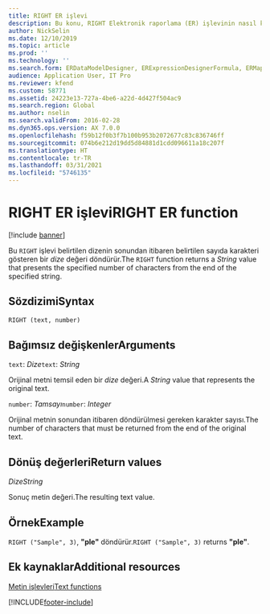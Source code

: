 ```yaml
---
title: RIGHT ER işlevi
description: Bu konu, RIGHT Elektronik raporlama (ER) işlevinin nasıl kullanıldığı hakkında bilgi sağlar.
author: NickSelin
ms.date: 12/10/2019
ms.topic: article
ms.prod: ''
ms.technology: ''
ms.search.form: ERDataModelDesigner, ERExpressionDesignerFormula, ERMappedFormatDesigner, ERModelMappingDesigner
audience: Application User, IT Pro
ms.reviewer: kfend
ms.custom: 58771
ms.assetid: 24223e13-727a-4be6-a22d-4d427f504ac9
ms.search.region: Global
ms.author: nselin
ms.search.validFrom: 2016-02-28
ms.dyn365.ops.version: AX 7.0.0
ms.openlocfilehash: f59b12f0b3f7b100b953b2072677c83c836746ff
ms.sourcegitcommit: 074b6e212d19dd5d84881d1cdd096611a18c207f
ms.translationtype: HT
ms.contentlocale: tr-TR
ms.lasthandoff: 03/31/2021
ms.locfileid: "5746135"
---
```

# <a name="right-er-function"></a><span data-ttu-id="a2d82-103">RIGHT ER işlevi</span><span class="sxs-lookup"><span data-stu-id="a2d82-103">RIGHT ER function</span></span>

[!include [banner](../includes/banner.md)]

<span data-ttu-id="a2d82-104">Bu `RIGHT` işlevi belirtilen dizenin sonundan itibaren belirtilen sayıda karakteri gösteren bir *dize* değeri döndürür.</span><span class="sxs-lookup"><span data-stu-id="a2d82-104">The `RIGHT` function returns a *String* value that presents the specified number of characters from the end of the specified string.</span></span>

## <a name="syntax"></a><span data-ttu-id="a2d82-105">Sözdizimi</span><span class="sxs-lookup"><span data-stu-id="a2d82-105">Syntax</span></span>

```vb
RIGHT (text, number)
```

## <a name="arguments"></a><span data-ttu-id="a2d82-106">Bağımsız değişkenler</span><span class="sxs-lookup"><span data-stu-id="a2d82-106">Arguments</span></span>

<span data-ttu-id="a2d82-107">`text`: *Dize*</span><span class="sxs-lookup"><span data-stu-id="a2d82-107">`text`: *String*</span></span>

<span data-ttu-id="a2d82-108">Orijinal metni temsil eden bir *dize* değeri.</span><span class="sxs-lookup"><span data-stu-id="a2d82-108">A *String* value that represents the original text.</span></span>

<span data-ttu-id="a2d82-109">`number`: *Tamsayı*</span><span class="sxs-lookup"><span data-stu-id="a2d82-109">`number`: *Integer*</span></span>

<span data-ttu-id="a2d82-110">Orijinal metnin sonundan itibaren döndürülmesi gereken karakter sayısı.</span><span class="sxs-lookup"><span data-stu-id="a2d82-110">The number of characters that must be returned from the end of the original text.</span></span>

## <a name="return-values"></a><span data-ttu-id="a2d82-111">Dönüş değerleri</span><span class="sxs-lookup"><span data-stu-id="a2d82-111">Return values</span></span>

<span data-ttu-id="a2d82-112">*Dize*</span><span class="sxs-lookup"><span data-stu-id="a2d82-112">*String*</span></span>

<span data-ttu-id="a2d82-113">Sonuç metin değeri.</span><span class="sxs-lookup"><span data-stu-id="a2d82-113">The resulting text value.</span></span>

## <a name="example"></a><span data-ttu-id="a2d82-114">Örnek</span><span class="sxs-lookup"><span data-stu-id="a2d82-114">Example</span></span>

<span data-ttu-id="a2d82-115">`RIGHT ("Sample", 3)`, **"ple"** döndürür.</span><span class="sxs-lookup"><span data-stu-id="a2d82-115">`RIGHT ("Sample", 3)` returns **"ple"**.</span></span>

## <a name="additional-resources"></a><span data-ttu-id="a2d82-116">Ek kaynaklar</span><span class="sxs-lookup"><span data-stu-id="a2d82-116">Additional resources</span></span>

[<span data-ttu-id="a2d82-117">Metin işlevleri</span><span class="sxs-lookup"><span data-stu-id="a2d82-117">Text functions</span></span>](er-functions-category-text.md)


[!INCLUDE[footer-include](../../../includes/footer-banner.md)]